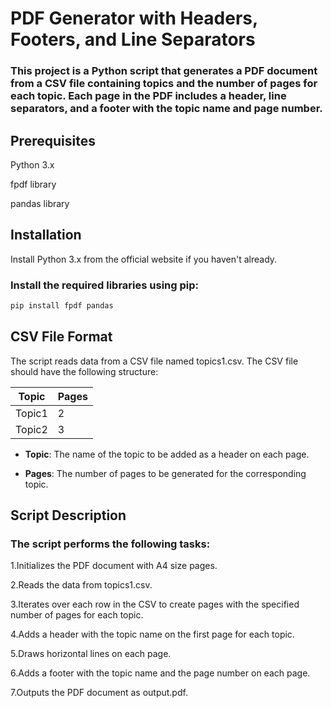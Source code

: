 # PDF Generator with Headers, Footers, and Line Separators
###  This project is a Python script that generates a PDF document from a CSV file containing topics and the number of pages for each topic. Each page in the PDF includes a header, line separators, and a footer with the topic name and page number.

## Prerequisites
Python 3.x

 fpdf library

 pandas library

## Installation
Install Python 3.x from the official website if you haven't already.

### Install the required libraries using pip:
```bash
pip install fpdf pandas
```
## CSV File Format

The script reads data from a CSV file named topics1.csv. The CSV file should have the following structure:

| Topic | Pages |
|-------|-------|
| Topic1| 2     |
| Topic2| 3     |

- **Topic**: The name of the topic to be added as a header on each page.
  
- **Pages**: The number of pages to be generated for the corresponding topic.

## Script Description
### The script performs the following tasks:

1.Initializes the PDF document with A4 size pages.

2.Reads the data from topics1.csv.

3.Iterates over each row in the CSV to create pages with the specified number of pages for each topic.

4.Adds a header with the topic name on the first page for each topic.

5.Draws horizontal lines on each page.

6.Adds a footer with the topic name and the page number on each page.

7.Outputs the PDF document as output.pdf.


